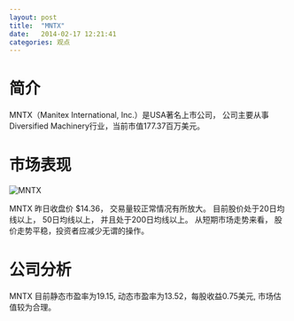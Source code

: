 ```yaml
---
layout: post
title:  "MNTX"
date:   2014-02-17 12:21:41
categories: 观点
---
```


# 简介
MNTX（Manitex International, Inc.）是USA著名上市公司，
公司主要从事Diversified Machinery行业，当前市值177.37百万美元。

# 市场表现

![MNTX](http://finviz.com/chart.ashx?t=MNTX&ty=c&ta=1&p=d&s=l)

MNTX 昨日收盘价 $14.36，
交易量较正常情况有所放大。
目前股价处于20日均线以上，
50日均线以上，
并且处于200日均线以上。
从短期市场走势来看，
股价走势平稳，投资者应减少无谓的操作。

# 公司分析
MNTX 目前静态市盈率为19.15, 动态市盈率为13.52，每股收益0.75美元,
市场估值较为合理。
